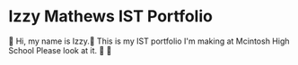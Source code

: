 # Izzy Mathews IST Portfolio

👋 Hi, my name is Izzy.🌱 This is my IST portfolio I'm making at Mcintosh High School Please look at it. 🙏 🥬
